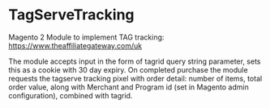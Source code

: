 # TagServeTracking

Magento 2 Module to implement TAG tracking: https://www.theaffiliategateway.com/uk

The module accepts input in the form of tagrid query string parameter, sets this as a cookie with 30 day expiry. On completed purchase the module requests the tagserve tracking pixel with order detail: number of items, total order value, along with Merchant and Program id (set in Magento admin configuration), combined with tagrid.
